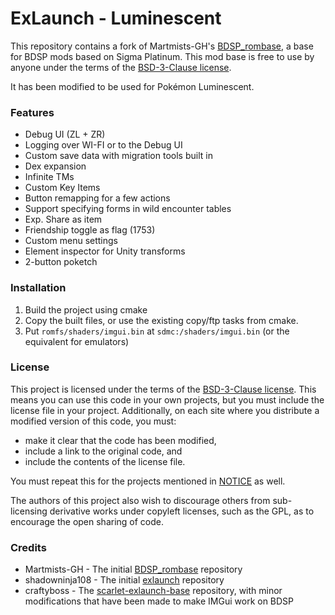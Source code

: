 # ExLaunch - Luminescent

This repository contains a fork of Martmists-GH's [BDSP_rombase](https://github.com/Martmists-GH/BDSP_rombase), a base for BDSP mods based on Sigma Platinum. This mod base is free to use by anyone under the terms of the [BSD-3-Clause license](./LICENSE).

It has been modified to be used for Pokémon Luminescent.

### Features

- Debug UI (ZL + ZR)
- Logging over WI-FI or to the Debug UI
- Custom save data with migration tools built in
- Dex expansion
- Infinite TMs
- Custom Key Items
- Button remapping for a few actions
- Support specifying forms in wild encounter tables
- Exp. Share as item
- Friendship toggle as flag (1753)
- Custom menu settings
- Element inspector for Unity transforms
- 2-button poketch

### Installation

1. Build the project using cmake
2. Copy the built files, or use the existing copy/ftp tasks from cmake.
3. Put `romfs/shaders/imgui.bin` at `sdmc:/shaders/imgui.bin` (or the equivalent for emulators)

### License

This project is licensed under the terms of the [BSD-3-Clause license](./LICENSE). 
This means you can use this code in your own projects, but you must include the license file in your project. 
Additionally, on each site where you distribute a modified version of this code, you must:
- make it clear that the code has been modified, 
- include a link to the original code, and 
- include the contents of the license file.

You must repeat this for the projects mentioned in [NOTICE](./NOTICE) as well.


The authors of this project also wish to discourage others from sub-licensing derivative works under copyleft licenses, such as the GPL, as to encourage the open sharing of code.

### Credits

- Martmists-GH - The initial [BDSP_rombase](https://github.com/Martmists-GH/BDSP_rombase) repository
- shadowninja108 - The initial [exlaunch](https://github.com/shadowninja108/exlaunch) repository
- craftyboss - The [scarlet-exlaunch-base](https://github.com/craftyboss/scarlet-exlaunch-base) repository, with minor modifications that have been made to make IMGui work on BDSP
